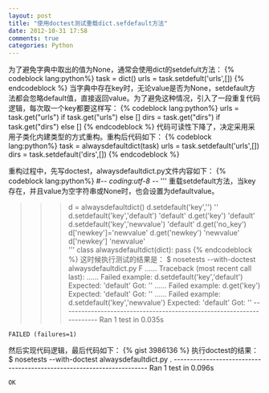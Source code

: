 ```yaml
---
layout: post
title: "使用doctest测试重载dict.sefdefault方法"
date: 2012-10-31 17:58
comments: true
categories: Python
---
```


为了避免字典中取出的值为None，通常会使用dict的setdefult方法：
{% codeblock lang:python%}
task = dict()
urls = task.setdefult('urls',[])
{% endcodeblock %}
当字典中存在key时，无论value是否为None，setdefault方法都会忽略default值，直接返回value。为了避免这种情况，引入了一段重复代码逻辑，每次取一个key都要这样写：
{% codeblock lang:python%}
urls = task.get("urls") if task.get("urls") else []
dirs = task.get("dirs") if task.get("dirs") else []
{% endcodeblock %}
代码可读性下降了，决定采用采用子类化内建类型的方式重构。重构后代码如下：
{% codeblock lang:python%}
task = alwaysdefaultdict(task)
urls = task.setdefault('urls',[])
dirs = task.setdefault('dirs',[])
{% endcodeblock %}

重构过程中，先写doctest，alwaysdefaultdict.py文件内容如下：
{% codeblock lang:python%}
#-*- coding:utf-8 -*-
'''
重载setdefault方法，当key存在，并且value为空字符串或None时，也会设置为defaultvalue。
>>> d = alwaysdefaultdict()
>>> d.setdefault('key','')
''
>>> d.setdefault('key','default')
'default'
>>> d.get('key')
'default'
>>> d.setdefault('key','newvalue')
'default'
>>> d.get('no_key')
>>> d['newkey']='newvalue'
>>> d.get('newkey')
'newvalue'
>>> d['newkey']
'newvalue'  
'''
class alwaysdefaultdict(dict):
    pass
{% endcodeblock %}
这时候执行测试的结果是：
    $ nosetests --with-doctest alwaysdefaultdict.py
    F
    ......
    Traceback (most recent call last):
    ......
    Failed example:
        d.setdefault('key','default')
    Expected:
        'default'
    Got:
        ''
    ......
    Failed example:
        d.get('key')
    Expected:
        'default'
    Got:
        ''
    ......
    Failed example:
        d.setdefault('key','newvalue')
    Expected:
        'default'
    Got:
        ''
    ----------------------------------------------------------------------
    Ran 1 test in 0.035s

    FAILED (failures=1)
然后实现代码逻辑，最后代码如下：
{% gist 3986136 %}
执行doctest的结果：
    $ nosetests --with-doctest alwaysdefaultdict.py
    .
    ----------------------------------------------------------------------
    Ran 1 test in 0.096s

    OK
